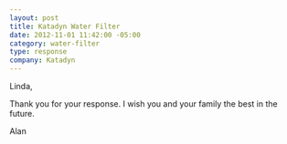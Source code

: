 ```yaml
--- 
layout: post
title: Katadyn Water Filter
date: 2012-11-01 11:42:00 -05:00
category: water-filter
type: response
company: Katadyn
---
```


Linda,  

Thank you for your response.  I wish you and your family the best in the future.  

Alan